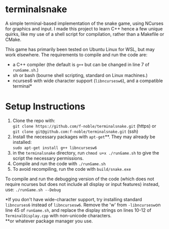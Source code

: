 # terminalsnake
A simple terminal-based implementation of the snake game, using NCurses for graphics and input. I made this project to learn C++ hence a few unique quirks, like my use of a shell script for compilation, rather than a Makefile or CMake.  

This game has primarily been tested on Ubuntu Linux for WSL, but may work elsewhere. The requirements to compile and run the code are: 
- a C++ compiler (the default is `g++` but can be changed in line 7 of `runGame.sh`.)
- sh or bash (bourne shell scripting, standard on Linux machines.)
- ncurses6 with wide character support (`libncursesw6`), and a compatible terminal*

# Setup Instructions

1. Clone the repo with:  
 `git clone https://github.com/f-noble/terminalsnake.git` (https) or  
 `git clone git@github.com:f-noble/terminalsnake.git` (ssh)  
2. Install the necessary packages with `apt-get`**. They may already be installed:  
 `sudo apt-get install g++ libncursesw6`
3. in the `terminalsnake` directory, run `chmod u+x ./runGame.sh` to give the script the necessary permissions.  
4. Compile and run the code with `./runGame.sh`  
5. To avoid recompiling, run the code with `build/snake.exe`  

To compile and run the debugging version of the code (which does not require ncurses but does not include all display or input features) instead, use: `./runGame.sh --Debug`  

*If you don't have wide-character support, try installing standard `libncurses6` instead of `libncursesw6`. Remove the 'w' from `-libncursesw`on line 45 of `runGame.sh`, and replace the display strings on lines 10-12 of `TerminalDisplay.cpp` with non-unicode characters.  
**or whatever package manager you use. 
